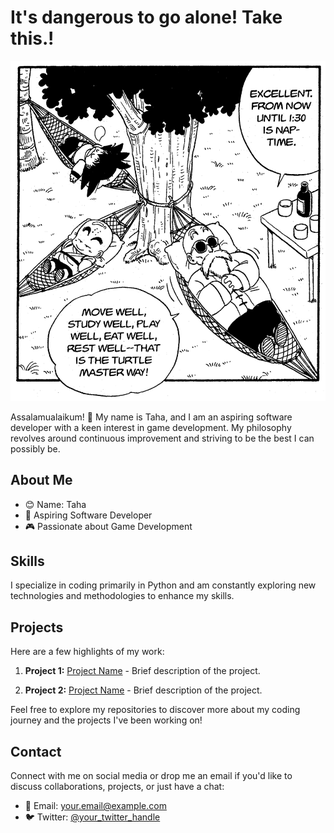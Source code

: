 # It's dangerous to go alone! Take this.!

<div align="center">
  <img src="https://github.com/Miazhi24/Miazhi24/blob/main/Githhub.png?raw=true" width="800" alt="Botir Khaltaev Image">
</div>

Assalamualaikum! 👋 My name is Taha, and I am an aspiring software developer with a keen interest in game development. My philosophy revolves around continuous improvement and striving to be the best I can possibly be.

## About Me

- 😊 Name: Taha
- 🚀 Aspiring Software Developer
- 🎮 Passionate about Game Development

## Skills

I specialize in coding primarily in Python and am constantly exploring new technologies and methodologies to enhance my skills.

## Projects

Here are a few highlights of my work:

1. **Project 1:** [Project Name](link_to_project_1) - Brief description of the project.

2. **Project 2:** [Project Name](link_to_project_2) - Brief description of the project.

Feel free to explore my repositories to discover more about my coding journey and the projects I've been working on!

## Contact

Connect with me on social media or drop me an email if you'd like to discuss collaborations, projects, or just have a chat:

- 📧 Email: your.email@example.com
- 🐦 Twitter: [@your_twitter_handle](https://twitter.com/your_twitter_handle)
